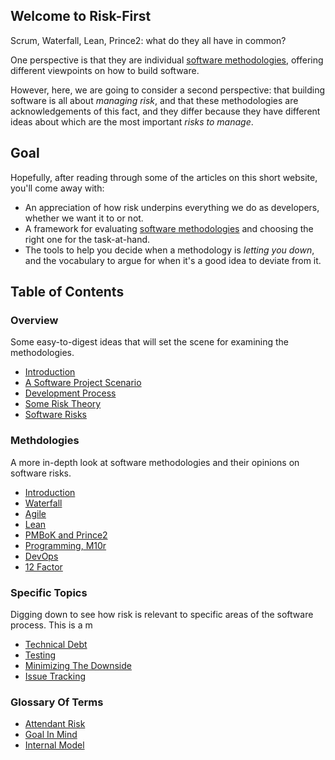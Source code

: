 ## Welcome to Risk-First

Scrum, Waterfall, Lean, Prince2:  what do they all have in common?  

One perspective is that they are individual [software methodologies](https://en.wikipedia.org/wiki/Software_development_process#Methodologies), offering different viewpoints on how to build software.

However, here, we are going to consider a second perspective:  that building software is all about _managing risk_, and that these methodologies are acknowledgements of this fact, and they differ because they have different ideas about which are the most important _risks to manage_.

## Goal

Hopefully, after reading through some of the articles on this short website, you'll come away with:

- An appreciation of how risk underpins everything we do as developers, whether we want it to or not.
- A framework for evaluating [software methodologies](https://en.wikipedia.org/wiki/Software_development_process#Methodologies) and choosing the right one for the task-at-hand.
- The tools to help you decide when a methodology is _letting you down_, and the vocabulary to argue for when it's a good idea to deviate from it.

## Table of Contents

### Overview

Some easy-to-digest ideas that will set the scene for examining the methodologies.

 - [Introduction](Introduction)
 - [A Software Project Scenario](Software-Project-Scenario)
 - [Development Process](Development-Process)
 - [Some Risk Theory](Risk-Theory)
 - [Software Risks](Software-Risks)
  
### Methdologies

A more in-depth look at software methodologies and their opinions on software risks.

 - [Introduction](Methodologies)
 - [Waterfall](Waterfall)
 - [Agile](Agile)
 - [Lean](Lean)
 - [PMBoK and Prince2](PMBoK)
 - [Programming, M10r](PM)
 - [DevOps](DevOps) 
 - [12 Factor](12factor)
 
### Specific Topics

Digging down to see how risk is relevant to specific areas of the software process.
This is a m

 - [Technical Debt](Technical-Debt)
 - [Testing](Testing)
 - [Minimizing The Downside](Minimizing-The-Downside)
 - [Issue Tracking](Issue-Tracking)

### Glossary Of Terms

 - [Attendant Risk](Attendant-Risk)
 - [Goal In Mind](Goal-In-Mind)
 - [Internal Model](Internal-Model)
  


